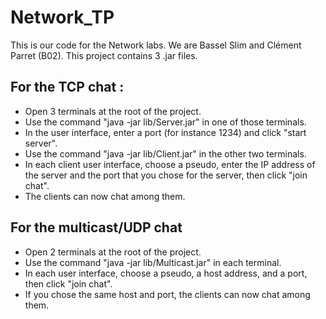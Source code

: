 # Network_TP

This is our code for the Network labs. We are Bassel Slim and Clément Parret (B02).
This project contains 3 .jar files.

## For the TCP chat :
- Open 3 terminals at the root of the project.
- Use the command "java -jar lib/Server.jar" in one of those terminals.
- In the user interface, enter a port (for instance 1234) and click "start server".
- Use the command "java -jar lib/Client.jar" in the other two terminals.
- In each client user interface, choose a pseudo, enter the IP address of the server and the port that you chose for the server, then click "join chat".
- The clients can now chat among them.

## For the multicast/UDP chat
- Open 2 terminals at the root of the project.
- Use the command "java -jar lib/Multicast.jar" in each terminal.
- In each user interface, choose a pseudo, a host address, and a port, then click "join chat".
- If you chose the same host and port, the clients can now chat among them.